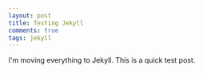 ```yaml
---
layout: post 
title: Testing Jekyll
comments: true
tags: jekyll
---
```


I'm moving everything to Jekyll. This is a quick test post.

